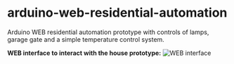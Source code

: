 # arduino-web-residential-automation
Arduino WEB residential automation prototype with controls of lamps, garage gate and a simple temperature control system. 


**WEB interface to interact with the house prototype:**
![WEB interface](http://i.imgur.com/u9d5Sfv.png)




